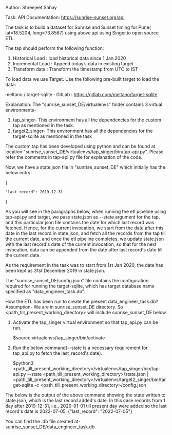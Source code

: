 Author: Shreejeet Sahay

Task:
API Documentation: https://sunrise-sunset.org/api

The task is to build a dataset for Sunrise and Sunset timing for Pune( lat=18.5204, long=73.8567) using above api using Singer.io open source ETL. 

The tap should perform the following function:
1. Historical Load : load historical data since 1 Jan 2020
2. Incremental Load : Append today’s data in existing target
3. Transform data : Transform the timestamp from UTC to IST 


To load data we use Target. Use the following pre-built target to load the data:

meltano / target-sqlite · GitLab : https://gitlab.com/meltano/target-sqlite

Explanation:
The "sunrise_sunset_DE/virtualenvs" folder contains 3 virtual environments-
1. tap_singer- This environment has all the dependencies for the custom tap as mentioned in the task.
2. target2_singer- This environment has all the dependencies for the target-sqlite as mentioned in the task

The custom tap has been developed using python and can be found at location "sunrise_sunset_DE/virtualenvs/tap_singer/bin/tap-api.py". Please refer the comments in tap-api.py file for explanation of the code.

Now, we have a state.json file in "sunrise_sunset_DE" which initially has the below entry:

{

	"last_record": 2019-12-31
	
}

As you will see in the paragraphs below, when running the etl pipeline using tap-api.py and target, we pass state.json as --state argument for the tap, and this particular json file contains the date for which last record was fetched. Hence, for the current invocation, we start from the date after this date in the last record in state.json, and fetch all the records from the tap till the current date, and once the etl pipeline completes, we update state.json with the last record's date of the current invocation, so that for the next invocation, data can be appended from the date after last record's date till the current date.

As the requirement in the task was to start from 1st Jan 2020, the date has been kept as 31st December 2019 in state.json.

The "sunrise_sunset_DE/config.json" file contains the configuration required for running the target-sqlite, which has target database name specified as "data_engineer_task.db".

How the ETL has been run to create the present data_engineer_task.db?
Assumption- We are in sunrise_sunset_DE directory. So <path_till_present_working_directory> will include sunrise_sunset_DE below.
1. Activate the tap_singer virtual environment so that tap_api.py can be run.

	$source virtualenvs/tap_singer/bin/activate

2. Run the below command(--state is a necessary requirement for tap_api.py to fetch the last_record's date).

	$python3 <path_till_present_working_directory>/virtualenvs/tap_singer/bin/tap-api.py --state <path_till_present_working_directory>/state.json | <path_till_present_working_directory>/virtualenvs/target2_singer/bin/target-sqlite -c <path_till_present_working_directory>/config.json

The below is the output of the above command showing the state written to state.json, which is the last record added's date. In this case records from 1 day after 2019-12-31, i.e., 2020-01-01 till present day were added so the last record's date is 2022-07-05.
	{"last_record": "2022-07-05"}


You can find the .db file created at-
sunrise_sunset_DE/data_engineer_task.db
